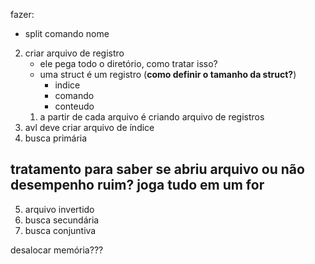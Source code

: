 fazer:
- split comando nome


2. criar arquivo de registro
    - ele pega todo o diretório, como tratar isso?
    - uma struct é um registro (__como definir o tamanho da struct?__)
        - indice
        - comando
        - conteudo
    1. a partir de cada arquivo é criando arquivo de registros
3. avl deve criar arquivo de índice
4. busca primária

tratamento para saber se abriu arquivo ou não
desempenho ruim? joga tudo em um for
-
5. arquivo invertido
6. busca secundária
7. busca conjuntiva

desalocar memória???

